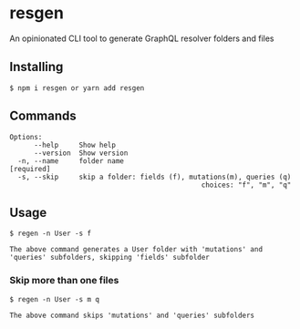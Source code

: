 # resgen

An opinionated CLI tool to generate GraphQL resolver folders and files

## Installing

```
$ npm i resgen or yarn add resgen
```

## Commands

```
Options:
      --help     Show help
      --version  Show version
  -n, --name     folder name                                          [required]
  -s, --skip     skip a folder: fields (f), mutations(m), queries (q)
                                               choices: "f", "m", "q"
```

## Usage

```
$ regen -n User -s f
```

```
The above command generates a User folder with 'mutations' and 'queries' subfolders, skipping 'fields' subfolder
```

### Skip more than one files

```
$ regen -n User -s m q
```

```
The above command skips 'mutations' and 'queries' subfolders
```
